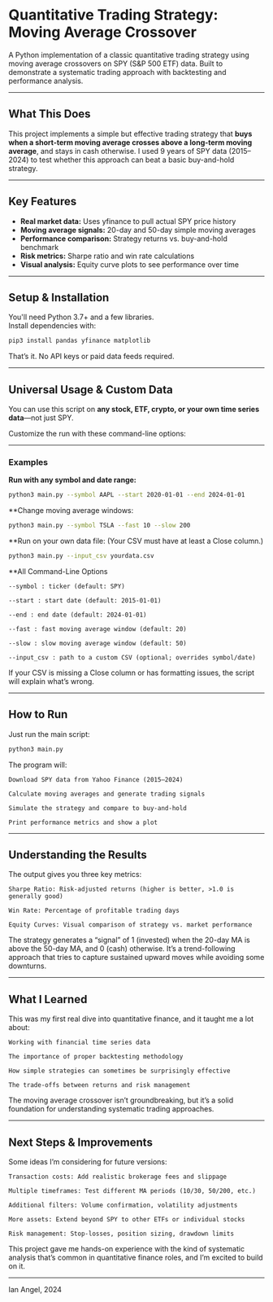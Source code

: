 # Quantitative Trading Strategy: Moving Average Crossover

A Python implementation of a classic quantitative trading strategy using moving average crossovers on SPY (S&P 500 ETF) data. Built to demonstrate a systematic trading approach with backtesting and performance analysis.

---

## What This Does

This project implements a simple but effective trading strategy that **buys when a short-term moving average crosses above a long-term moving average**, and stays in cash otherwise. I used 9 years of SPY data (2015–2024) to test whether this approach can beat a basic buy-and-hold strategy.

---

## Key Features

- **Real market data:** Uses yfinance to pull actual SPY price history
- **Moving average signals:** 20-day and 50-day simple moving averages
- **Performance comparison:** Strategy returns vs. buy-and-hold benchmark
- **Risk metrics:** Sharpe ratio and win rate calculations
- **Visual analysis:** Equity curve plots to see performance over time

---

## Setup & Installation

You'll need Python 3.7+ and a few libraries.  
Install dependencies with:

```bash
pip3 install pandas yfinance matplotlib 
```

That’s it. No API keys or paid data feeds required.

---

## Universal Usage & Custom Data

You can use this script on **any stock, ETF, crypto, or your own time series data**—not just SPY.

Customize the run with these command-line options:

---

### **Examples**

**Run with any symbol and date range:**
```bash
python3 main.py --symbol AAPL --start 2020-01-01 --end 2024-01-01
```
**Change moving average windows:
```bash
python3 main.py --symbol TSLA --fast 10 --slow 200
```
**Run on your own data file:
(Your CSV must have at least a Close column.)
```bash
python3 main.py --input_csv yourdata.csv
```
**All Command-Line Options

    --symbol : ticker (default: SPY)

    --start : start date (default: 2015-01-01)

    --end : end date (default: 2024-01-01)

    --fast : fast moving average window (default: 20)

    --slow : slow moving average window (default: 50)

    --input_csv : path to a custom CSV (optional; overrides symbol/date)

If your CSV is missing a Close column or has formatting issues, the script will explain what’s wrong.

---

## How to Run

Just run the main script:

```bash
python3 main.py
```

The program will:

    Download SPY data from Yahoo Finance (2015–2024)

    Calculate moving averages and generate trading signals

    Simulate the strategy and compare to buy-and-hold

    Print performance metrics and show a plot

---

## Understanding the Results

The output gives you three key metrics:

    Sharpe Ratio: Risk-adjusted returns (higher is better, >1.0 is generally good)

    Win Rate: Percentage of profitable trading days

    Equity Curves: Visual comparison of strategy vs. market performance

The strategy generates a “signal” of 1 (invested) when the 20-day MA is above the 50-day MA, and 0 (cash) otherwise. It’s a trend-following approach that tries to capture sustained upward moves while avoiding some downturns.

---

## What I Learned

This was my first real dive into quantitative finance, and it taught me a lot about:

    Working with financial time series data

    The importance of proper backtesting methodology

    How simple strategies can sometimes be surprisingly effective

    The trade-offs between returns and risk management

The moving average crossover isn’t groundbreaking, but it’s a solid foundation for understanding systematic trading approaches.

---

## Next Steps & Improvements

Some ideas I’m considering for future versions:

    Transaction costs: Add realistic brokerage fees and slippage

    Multiple timeframes: Test different MA periods (10/30, 50/200, etc.)

    Additional filters: Volume confirmation, volatility adjustments

    More assets: Extend beyond SPY to other ETFs or individual stocks

    Risk management: Stop-losses, position sizing, drawdown limits

This project gave me hands-on experience with the kind of systematic analysis that’s common in quantitative finance roles, and I’m excited to build on it.

---

Ian Angel, 2024
